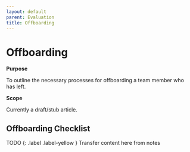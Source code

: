 ```yaml
---
layout: default
parent: Evaluation
title: Offboarding
---
```


# Offboarding

**Purpose**

To outline the necessary processes for offboarding a team member who has left.

**Scope**

Currently a draft/stub article.

## Offboarding Checklist

TODO
{: .label .label-yellow } Transfer content here from notes